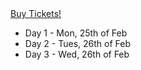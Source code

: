 <div class="tickets">
<a class="buy-now" title="Buy tickets for the Deep Learning Workshop!" href="https://www.trybooking.com/ZYMA">Buy Tickets!</a> 
</div>

<ul> <li> Day 1 - Mon, 25th of Feb</li>
  <li> Day 2 - Tues, 26th of Feb</li>
  <li> Day 3 - Wed, 26th of Feb</li>
</ul>

